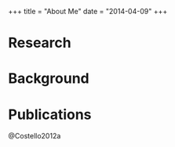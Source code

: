 +++
title = "About Me"
date = "2014-04-09"
+++

# Research


# Background


# Publications

@Costello2012a


